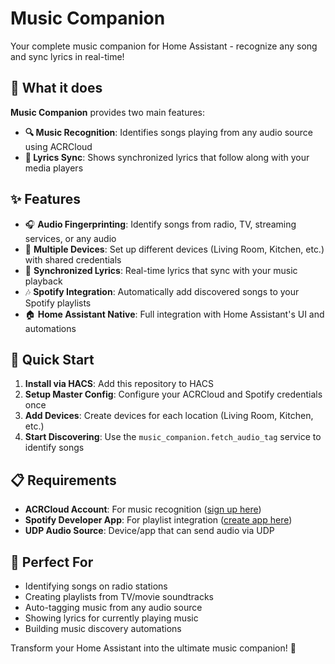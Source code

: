 # Music Companion

Your complete music companion for Home Assistant - recognize any song and sync lyrics in real-time!

## 🎵 What it does

**Music Companion** provides two main features:
- **🔍 Music Recognition**: Identifies songs playing from any audio source using ACRCloud
- **📝 Lyrics Sync**: Shows synchronized lyrics that follow along with your media players

## ✨ Features

- 🎧 **Audio Fingerprinting**: Identify songs from radio, TV, streaming services, or any audio
- 📱 **Multiple Devices**: Set up different devices (Living Room, Kitchen, etc.) with shared credentials  
- 🎤 **Synchronized Lyrics**: Real-time lyrics that sync with your music playback
- 🎶 **Spotify Integration**: Automatically add discovered songs to your Spotify playlists
- 🏠 **Home Assistant Native**: Full integration with Home Assistant's UI and automations

## 🚀 Quick Start

1. **Install via HACS**: Add this repository to HACS
2. **Setup Master Config**: Configure your ACRCloud and Spotify credentials once
3. **Add Devices**: Create devices for each location (Living Room, Kitchen, etc.)
4. **Start Discovering**: Use the `music_companion.fetch_audio_tag` service to identify songs

## 📋 Requirements

- **ACRCloud Account**: For music recognition ([sign up here](https://www.acrcloud.com/))
- **Spotify Developer App**: For playlist integration ([create app here](https://developer.spotify.com/))
- **UDP Audio Source**: Device/app that can send audio via UDP

## 🎯 Perfect For

- Identifying songs on radio stations
- Creating playlists from TV/movie soundtracks  
- Auto-tagging music from any audio source
- Showing lyrics for currently playing music
- Building music discovery automations

Transform your Home Assistant into the ultimate music companion! 🎵